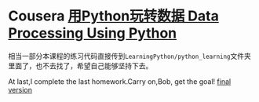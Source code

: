 # Cousera [用Python玩转数据 Data Processing Using Python](https://www.coursera.org/learn/hipython/home/welcome)

相当一部分本课程的练习代码直接传到`LearningPython/python_learning`文件夹里面了，也不去找了，希望自己能够坚持下去。

At last,I complete the last homework.Carry on,Bob, get the goal!
[final version](https://github.com/coderchaser/LearningPython/tree/master/shcool_community/stock_gui)
